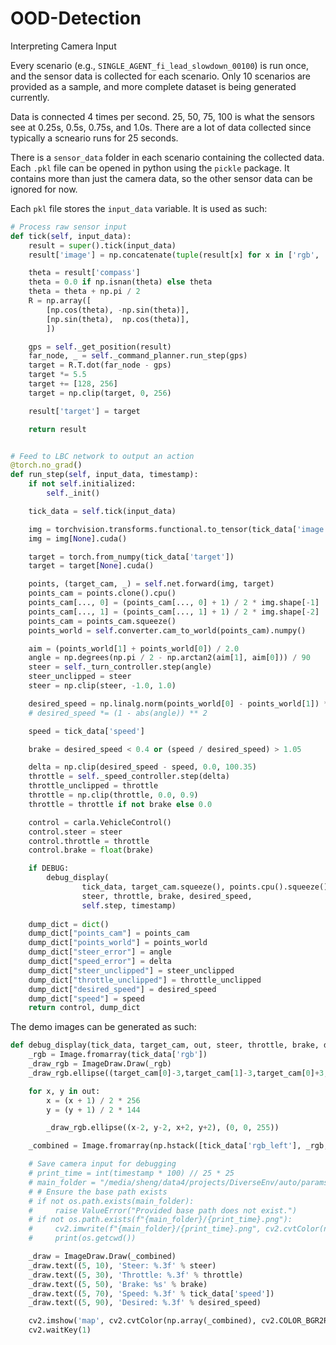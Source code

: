 # OOD-Detection
Interpreting Camera Input

Every scenario (e.g., `SINGLE_AGENT_fi_lead_slowdown_00100`) is run once, and the sensor data is collected for each scenario. Only 10 scenarios are provided as a sample, and more complete dataset is being generated currently. 

Data is connected 4 times per second. 25, 50, 75, 100 is what the sensors see at 0.25s, 0.5s, 0.75s, and 1.0s. There are a lot of data collected since typically a scneario runs for 25 seconds.

There is a `sensor_data` folder in each scenario containing the collected data. Each `.pkl` file can be opened in python using the `pickle` package. It contains more than just the camera data, so the other sensor data can be ignored for now.

Each `pkl` file stores the `input_data` variable. It is used as such:

```python
# Process raw sensor input
def tick(self, input_data):
    result = super().tick(input_data)
    result['image'] = np.concatenate(tuple(result[x] for x in ['rgb', 'rgb_left', 'rgb_right']), -1)

    theta = result['compass']
    theta = 0.0 if np.isnan(theta) else theta
    theta = theta + np.pi / 2
    R = np.array([
        [np.cos(theta), -np.sin(theta)],
        [np.sin(theta),  np.cos(theta)],
        ])

    gps = self._get_position(result)
    far_node, _ = self._command_planner.run_step(gps)
    target = R.T.dot(far_node - gps)
    target *= 5.5
    target += [128, 256]
    target = np.clip(target, 0, 256)

    result['target'] = target

    return result


# Feed to LBC network to output an action
@torch.no_grad()
def run_step(self, input_data, timestamp):
    if not self.initialized:
        self._init()

    tick_data = self.tick(input_data)

    img = torchvision.transforms.functional.to_tensor(tick_data['image'])
    img = img[None].cuda()

    target = torch.from_numpy(tick_data['target'])
    target = target[None].cuda()

    points, (target_cam, _) = self.net.forward(img, target)
    points_cam = points.clone().cpu()
    points_cam[..., 0] = (points_cam[..., 0] + 1) / 2 * img.shape[-1]
    points_cam[..., 1] = (points_cam[..., 1] + 1) / 2 * img.shape[-2]
    points_cam = points_cam.squeeze()
    points_world = self.converter.cam_to_world(points_cam).numpy()

    aim = (points_world[1] + points_world[0]) / 2.0
    angle = np.degrees(np.pi / 2 - np.arctan2(aim[1], aim[0])) / 90
    steer = self._turn_controller.step(angle)
    steer_unclipped = steer
    steer = np.clip(steer, -1.0, 1.0)

    desired_speed = np.linalg.norm(points_world[0] - points_world[1]) * 3.0
    # desired_speed *= (1 - abs(angle)) ** 2

    speed = tick_data['speed']

    brake = desired_speed < 0.4 or (speed / desired_speed) > 1.05

    delta = np.clip(desired_speed - speed, 0.0, 100.35)
    throttle = self._speed_controller.step(delta)
    throttle_unclipped = throttle
    throttle = np.clip(throttle, 0.0, 0.9)
    throttle = throttle if not brake else 0.0

    control = carla.VehicleControl()
    control.steer = steer
    control.throttle = throttle
    control.brake = float(brake)

    if DEBUG:
        debug_display(
                tick_data, target_cam.squeeze(), points.cpu().squeeze(),
                steer, throttle, brake, desired_speed,
                self.step, timestamp)
    
    dump_dict = dict()
    dump_dict["points_cam"] = points_cam
    dump_dict["points_world"] = points_world
    dump_dict["steer_error"] = angle
    dump_dict["speed_error"] = delta
    dump_dict["steer_unclipped"] = steer_unclipped
    dump_dict["throttle_unclipped"] = throttle_unclipped
    dump_dict["desired_speed"] = desired_speed
    dump_dict["speed"] = speed
    return control, dump_dict

```

The demo images can be generated as such:
```python
def debug_display(tick_data, target_cam, out, steer, throttle, brake, desired_speed, step, timestamp):
    _rgb = Image.fromarray(tick_data['rgb'])
    _draw_rgb = ImageDraw.Draw(_rgb)
    _draw_rgb.ellipse((target_cam[0]-3,target_cam[1]-3,target_cam[0]+3,target_cam[1]+3), (255, 255, 255))

    for x, y in out:
        x = (x + 1) / 2 * 256
        y = (y + 1) / 2 * 144

        _draw_rgb.ellipse((x-2, y-2, x+2, y+2), (0, 0, 255))

    _combined = Image.fromarray(np.hstack([tick_data['rgb_left'], _rgb, tick_data['rgb_right']]))

    # Save camera input for debugging
    # print_time = int(timestamp * 100) // 25 * 25
    # main_folder = "/media/sheng/data4/projects/DiverseEnv/auto/paramsweep_results_lead_slowdown_test"
    # # Ensure the base path exists
    # if not os.path.exists(main_folder):
    #     raise ValueError("Provided base path does not exist.")
    # if not os.path.exists(f"{main_folder}/{print_time}.png"):
    #     cv2.imwrite(f"{main_folder}/{print_time}.png", cv2.cvtColor(np.array(_combined), cv2.COLOR_BGR2RGB))
    #     print(os.getcwd())

    _draw = ImageDraw.Draw(_combined)
    _draw.text((5, 10), 'Steer: %.3f' % steer)
    _draw.text((5, 30), 'Throttle: %.3f' % throttle)
    _draw.text((5, 50), 'Brake: %s' % brake)
    _draw.text((5, 70), 'Speed: %.3f' % tick_data['speed'])
    _draw.text((5, 90), 'Desired: %.3f' % desired_speed)

    cv2.imshow('map', cv2.cvtColor(np.array(_combined), cv2.COLOR_BGR2RGB))
    cv2.waitKey(1)
```
